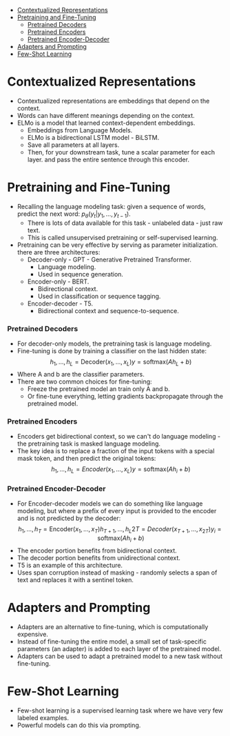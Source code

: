 

<!-- toc -->

- [Contextualized Representations](#contextualized-representations)
- [Pretraining and Fine-Tuning](#pretraining-and-fine-tuning)
    + [Pretrained Decoders](#pretrained-decoders)
    + [Pretrained Encoders](#pretrained-encoders)
    + [Pretrained Encoder-Decoder](#pretrained-encoder-decoder)
- [Adapters and Prompting](#adapters-and-prompting)
- [Few-Shot Learning](#few-shot-learning)

<!-- tocstop -->

# Contextualized Representations

- Contextualized representations are embeddings that depend on the context.
- Words can have different meanings depending on the context.
- ELMo is a model that learned context-dependent embeddings.
  - Embeddings from Language Models.
  - ELMo is a bidirectional LSTM model - BiLSTM.
  - Save all parameters at all layers.
  - Then, for your downstream task, tune a scalar parameter for each layer. and pass the entire sentence through this encoder.

# Pretraining and Fine-Tuning

- Recalling the language modeling task: given a sequence of words, predict the next word: $p_\theta(y_t|y_1, \dots , y_{t-1})$.
  - There is lots of data available for this task - unlabeled data - just raw text.
  - This is called unsupervised pretraining or self-supervised learning.
- Pretraining can be very effective by serving as parameter initialization. there are three architectures:
  - Decoder-only - GPT - Generative Pretrained Transformer.
    - Language modeling.
    - Used in sequence generation.
  - Encoder-only - BERT.
    - Bidirectional context.
    - Used in classification or sequence tagging.
  - Encoder-decoder - T5.
    - Bidirectional context and sequence-to-sequence.

### Pretrained Decoders

- For decoder-only models, the pretraining task is language modeling.
- Fine-tuning is done by training a classifier on the last hidden state:
  $$h_1, \dots , h_L = \text{Decoder}(x_1, \dots , x_L)y = \text{softmax}(Ah_L + b)$$
- Where A and b are the classifier parameters.
- There are two common choices for fine-tuning:
  - Freeze the pretrained model an train only A and b.
  - Or fine-tune everything, letting gradients backpropagate through the pretrained model.

### Pretrained Encoders

- Encoders get bidirectional context, so we can't do language modeling - the pretraining task is masked language modeling.
- The key idea is to replace a fraction of the input tokens with a special mask token, and then predict the original tokens:
  $$h_1, \dots , h_L = Encoder(x_1, \dots , x_L)y = \text{softmax}(Ah_i + b)$$

### Pretrained Encoder-Decoder

- For Encoder-decoder models we can do something like language modeling, but where a prefix of every input is provided to the encoder and is not predicted by the decoder:
  $$h_1, \dots , h_T = \text{Encoder}(x_1, \dots , x_T )h_{T +1}, \dots , h_L2T = Decoder(x_{T +1}, \dots , x_{2T} )y_i = \text{softmax}(Ah_i+b)$$
- The encoder portion benefits from bidirectional context.
- The decoder portion benefits from unidirectional context.
- T5 is an example of this architecture.
- Uses span corruption instead of masking - randomly selects a span of text and replaces it with a sentinel token.

# Adapters and Prompting

- Adapters are an alternative to fine-tuning, which is computationally expensive.
- Instead of fine-tuning the entire model, a small set of task-specific parameters (an adapter) is added to each layer of the pretrained model.
- Adapters can be used to adapt a pretrained model to a new task without fine-tuning.

# Few-Shot Learning

- Few-shot learning is a supervised learning task where we have very few labeled examples.
- Powerful models can do this via prompting.
